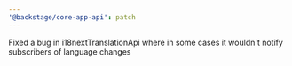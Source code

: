 ```yaml
---
'@backstage/core-app-api': patch
---
```


Fixed a bug in i18nextTranslationApi where in some cases it wouldn't notify subscribers of language changes
